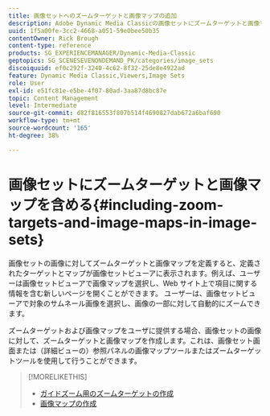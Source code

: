 ```yaml
---
title: 画像セットへのズームターゲットと画像マップの追加
description: Adobe Dynamic Media Classicの画像セットにズームターゲットと画像マップを含める方法について説明します。
uuid: 1f5a00fe-3cc2-4668-a051-59e0bee50b35
contentOwner: Rick Brough
content-type: reference
products: SG_EXPERIENCEMANAGER/Dynamic-Media-Classic
geptopics: SG_SCENESEVENONDEMAND_PK/categories/image_sets
discoiquuid: ef0c292f-3240-4c62-8f32-25de8e4922ad
feature: Dynamic Media Classic,Viewers,Image Sets
role: User
exl-id: e51fc81e-e5be-4f07-80ad-3aa87d8bc87e
topic: Content Management
level: Intermediate
source-git-commit: d82f816553f807b514f4690827dab672a6baf690
workflow-type: tm+mt
source-wordcount: '165'
ht-degree: 38%

---
```


# 画像セットにズームターゲットと画像マップを含める{#including-zoom-targets-and-image-maps-in-image-sets}

画像セットの画像に対してズームターゲットと画像マップを定義すると、定義されたターゲットとマップが画像セットビューアに表示されます。例えば、ユーザーは画像セットビューアで画像マップを選択し、Web サイト上で項目に関する情報を含む新しいページを開くことができます。 ユーザーは、画像セットビューアで対象のサムネール画像を選択し、画像の一部に対して自動的にズームできます。

ズームターゲットおよび画像マップをユーザに提供する場合、画像セットの画像に対して、ズームターゲットと画像マップを作成します。これは、画像セット画面または（詳細ビューの）参照パネルの画像マップツールまたはズームターゲットツールを使用して行うことができます。

>[!MORELIKETHIS]
>
>* [ガイドズーム用のズームターゲットの作成](creating-zoom-targets-guided-zoom.md#creating_zoom_targets_for_guided_zoom)
>* [画像マップの作成](creating-image-maps.md#creating_image_maps)
